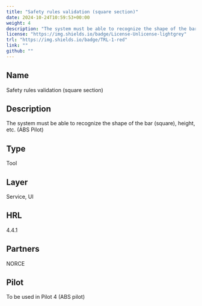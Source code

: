 ```yaml
---
title: "Safety rules validation (square section)"
date: 2024-10-24T10:59:53+00:00
weight: 4
description: "The system must be able to recognize the shape of the bar (square), height, etc. (ABS Pilot)"
license: "https://img.shields.io/badge/License-Unlicense-lightgrey"
trl: "https://img.shields.io/badge/TRL-1-red"
link: ""
github: ""
---
```


## Name
Safety rules validation (square section)

## Description
The system must be able to recognize the shape of the bar (square), height, etc. (ABS Pilot)

## Type
Tool

## Layer
Service, UI

## HRL
4.4.1

## Partners
NORCE

## Pilot
To be used in Pilot 4 (ABS pilot)
